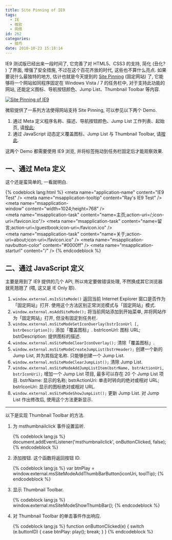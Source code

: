 ```yaml
---
title: Site Pinning of IE9
tags:
  - IE
  - 微软
  - 网络
id: 262
categories:
  - 技巧
date: 2010-10-23 15:18:14
---
```


IE9 测试版已经出来一段时间了, 它完善了对 HTML5、CSS3 的支持, 简化 (丑化? ) 了界面, 增强了安全措施, 不过在这个百花齐放的时代, 这些也不算什么亮点. 如果要说什么最独特的地方, 估计也就是今天提到的 [Site Pinning](http://windows.microsoft.com/zh-CN/internet-explorer/help/ie-9/whats-new-in-internet-explorer-9#section_2) (固定网站) 了, 它能够将一个网站如同程序固定在 Windows Vista / 7 的任务栏中, 对于支持此功能的网站, 还能定义图标、导航按钮颜色、Jump List、Thumbnail Toolbar 等内容.

[![Site Pinning of IE9](//beamnote-img.oss-cn-shanghai.aliyuncs.com/2010/site-pinning-of-ie9.png)](//beamnote-img.oss-cn-shanghai.aliyuncs.com/2010/site-pinning-of-ie9.png)<!-- more -->

微软提供了一系列方法使得网站支持 Site Pinning, 可以参见以下两个 Demo.

1. 通过 Meta 定义程序名称、描述、导航按钮颜色、Jump List 工作列表、起始页, 请[按此](/demo/ie9/demo.html);
2. 通过 JavaScript 动态定义覆盖图标、Jump List 与 Thumbnail Toolbar, 请[按此](/demo/ie9).

这两个 Demo 都需要使用 IE9 浏览, 并将标签拖动到任务栏固定后才能观察效果.

## 一、通过 Meta 定义

这个还是蛮简单的, 一看就明白.

{% codeblock lang:html %}
<meta name="application-name" content="IE9 Test" />
<meta name="msapplication-tooltip" content="Ray's IE9 Test" />
<meta name="msapplication-window" content="width=1024;height=768" />
<meta name="msapplication-task" content="name=主页;action-uri=/;icon-uri=/favicon.ico"/>
<meta name="msapplication-task" content="name=留言;action-uri=/guestbook;icon-uri=/favicon.ico" />
<meta name="msapplication-task" content="name=关于;action-uri=about;icon-uri=/favicon.ico" />
<meta name="msapplication-navbutton-color" content="#0000ff" />
<meta name="msapplication-starturl" content="/" />
{% endcodeblock %}

## 二、通过 JavaScript 定义

主要是用到了 IE9 提供的几个 API, 所以肯定要做错误处理, 不然换成其它浏览器就死翘翘了 (喂, 这又是 IE Only 耶).

1. `window.external.msIsSiteMode()`
    返回当前 Internet Explorer 窗口是否作为「固定网站」打开.
    使用这个方法区别正常浏览模式与「固定网站」模式.
2. `window.external.msAddSiteMode();`
    将当前网站添加到开始菜单, 并将网站作为「固定网站」打开, 但没有固定到任务栏.
3. `window.external.msSiteModeSetIconOverlay(bstrIconUrl [, bstrDescription]);`
    添加「覆盖图标」.
    bstrIconUrl: 图标 URL;
    bstrDescription: 提供图标的描述.
4. `window.external.msSiteModeClearIconOverlay();`
    清除「覆盖图标」.
5. `window.external.msSiteModeCreateJumpList(bstrHeader);`
    创建一个新的 Jump List, 并为其指定名称.
    只能够创建一个 Jump List.
6. `window.external.msSiteModeClearJumpList();`
    清除 Jump List.
7. `window.external.msSiteModeAddJumpListItem(bstrName, bstrActionUri, bstrIconUri);`
    增加一个 Jump List 项目, 最多可以存在 20 个 Jump List 项目.
    bstrName: 显示的名称;
    bstrActionUri: 单击时转向的绝对或相对 URL;
    bstrIconUri: 显示的图标绝对或相对 URL.
8. `window.external.msSiteModeShowJumpList();`
    更新 Jump List.
    对 Jump List 作出修改后, 使用这个方法更新显示.

---

以下是实现 Thumbnail Toolbar 的方法.

1. 为 msthumbnailclick 事件设置监听.

    {% codeblock lang:js %}
    document.addEventListener('msthumbnailclick', onButtonClicked, false);
    {% endcodeblock %}

2. 添加按钮. 这个函数将返回按钮 ID.

    {% codeblock lang:js %}
    var btnPlay = window.external.msSiteModeAddThumbBarButton(iconUri, toolTip);
    {% endcodeblock %}

3. 显示 Thumbnail Toolbar.

    {% codeblock lang:js %}
    window.external.msSiteModeShowThumbBar();
    {% endcodeblock %}

4. 对 Thumbnail Toolbar 的单击事件作出响应.

    {% codeblock lang:js %}
    function onButtonClicked(e) {
        switch (e.buttonID) {
            case btnPlay:
            play();
            break;
        }
    }
    {% endcodeblock %}
